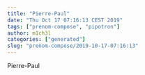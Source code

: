 ```yaml
---
title: "Pierre-Paul"
date: "Thu Oct 17 07:16:13 CEST 2019"
tags: ["prenom-compose", "pipotron"]
author: m1ch3l
categories: ["generated"]
slug: "prenom-compose/2019-10-17-07:16:13"
---
```


Pierre-Paul
